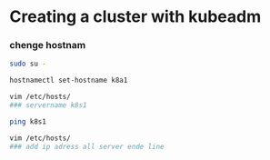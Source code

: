 # Creating a cluster with kubeadm
### chenge hostnam
```bash
sudo su -
```
```bash
hostnamectl set-hostname k8a1
```
```bash
vim /etc/hosts/
### servername k8s1
```
```bash
ping k8s1
```
```bash
vim /etc/hosts/
### add ip adress all server ende line
```
